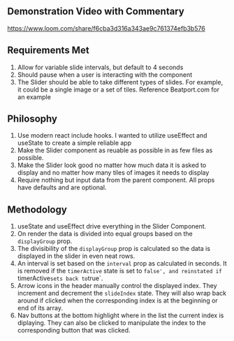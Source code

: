 ## Demonstration Video with Commentary

https://www.loom.com/share/f6cba3d316a343ae9c761374efb3b576

## Requirements Met

1. Allow for variable slide intervals, but default to 4 seconds
2. Should pause when a user is interacting with the component
3. The Slider should be able to take different types of slides. For example, it could be a single image or a set of tiles. Reference Beatport.com for an example

## Philosophy

1. Use modern react include hooks. I wanted to utilize useEffect and useState to create a simple reliable app
2. Make the Slider component as reuable as possible in as few files as possible.
3. Make the Slider look good no matter how much data it is asked to display and no matter how many tiles of images it needs to display
4. Require nothing but input data from the parent component. All props have defaults and are optional.

## Methodology

1. useState and useEffect drive everything in the Slider Component.
2. On render the data is divided into equal groups based on the `displayGroup` prop.
3. The divisibility of the `displayGroup` prop is calculated so the data is displayed in the slider in even neat rows.
4. An interval is set based on the `interval` prop as calculated in seconds. It is removed if the `timerActive` state is set to `false', and reinstated if `timerActive` sets back to `true`.
5. Arrow icons in the header manually control the displayed index. They increment and decrement the `slideIndex` state. They will also wrap back around if clicked when the corresponding index is at the beginning or end of its array.
6. Nav buttons at the bottom highlight where in the list the current index is diplaying. They can also be clicked to manipulate the index to the corresponding button that was clicked. 
